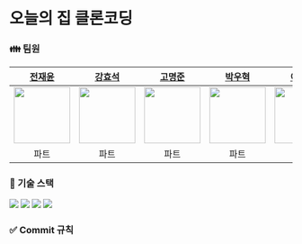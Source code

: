 # 오늘의 집 클론코딩
### 👪 팀원
|[전재윤](https://github.com/JeonJaeYun)|[강효석](https://github.com/hyosk)|[고명준](https://github.com/noojmogstel)|[박우혁](https://github.com/yazawang)|[이경수](https://github.com/LeeKyeongSu)|[이용경](https://github.com/CE-Walf)|
|:---:|:---:|:---:|:---:|:---:|:---:|
|<img src="https://avatars.githubusercontent.com/u/95540340?v=4" width="100px" height="100px"/>|<img src="https://avatars.githubusercontent.com/u/164130905?v=4" width="100px" height="100px"/>|<img src="https://avatars.githubusercontent.com/u/114380589?v=4" width="100px" height="100px"/>|<img src="https://avatars.githubusercontent.com/u/154523061?v=4" width="100px" height="100px"/>|<img src="https://avatars.githubusercontent.com/u/155437428?v=4" width="100px" height="100px"/>|<img src="https://avatars.githubusercontent.com/u/66865438?v=4" width="100px" height="100px"/>|
|파트|파트|파트|파트|파트|파트|
### 🔧 기술 스택
<img src="https://img.shields.io/badge/html5-E34F26?style=for-the-badge&logo=html5&logoColor=white"> <img src="https://img.shields.io/badge/css-1572B6?style=for-the-badge&logo=css3&logoColor=white">  <img src="https://img.shields.io/badge/javascript-F7DF1E?style=for-the-badge&logo=javascript&logoColor=black"> <img src="https://img.shields.io/badge/github-181717?style=for-the-badge&logo=github&logoColor=white">
### ✅ Commit 규칙
